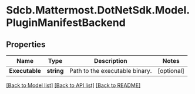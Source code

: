 # Sdcb.Mattermost.DotNetSdk.Model.PluginManifestBackend
## Properties

Name | Type | Description | Notes
------------ | ------------- | ------------- | -------------
**Executable** | **string** | Path to the executable binary. | [optional] 

[[Back to Model list]](../README.md#documentation-for-models) [[Back to API list]](../README.md#documentation-for-api-endpoints) [[Back to README]](../README.md)

